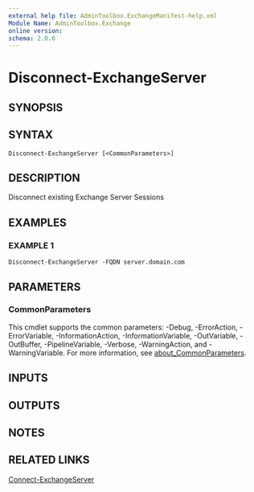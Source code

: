 ```yaml
---
external help file: AdminToolbox.ExchangeManifest-help.xml
Module Name: AdminToolbox.Exchange
online version:
schema: 2.0.0
---
```


# Disconnect-ExchangeServer

## SYNOPSIS

## SYNTAX

```
Disconnect-ExchangeServer [<CommonParameters>]
```

## DESCRIPTION
Disconnect existing Exchange Server Sessions

## EXAMPLES

### EXAMPLE 1
```
Disconnect-ExchangeServer -FQDN server.domain.com
```

## PARAMETERS

### CommonParameters
This cmdlet supports the common parameters: -Debug, -ErrorAction, -ErrorVariable, -InformationAction, -InformationVariable, -OutVariable, -OutBuffer, -PipelineVariable, -Verbose, -WarningAction, and -WarningVariable. For more information, see [about_CommonParameters](http://go.microsoft.com/fwlink/?LinkID=113216).

## INPUTS

## OUTPUTS

## NOTES

## RELATED LINKS

[Connect-ExchangeServer]()

